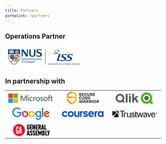 ```yaml
---
title: Partners
permalink: /partners
---
```


<h2>Operations Partner</h2>
<img src="/images/logo-nusiss.jpg" style="max-width:250px;" alt="Institute of Systems Science, NUS">
<br>
<h2>In partnership with</h2>
<table>
  <tr>
    <td width="33%" align="center"><img src="/images/logo-microsoft.jpg" alt="microsoft"></td>
    <td width="33%" align="center"><img src="/images/logo-scw.jpg" alt="securecodewarrior"></td>
    <td width="33%" align="center"><img src="/images/logo-qlik.jpg" alt="qlik"></td>
  </tr>
  <tr>
    <td align="center"><img src="/images/logo-google.jpg" alt="google"></td>
    <td align="center"><img src="/images/logo-coursera.jpg" alt="coursera"></td>
    <td align="center"><img src="/images/logo-trustwave.jpg" alt="trustwave"></td>
  </tr>
  <tr>
   <td align="center"><img src="/images/logo-ga.jpg" alt="generalassembly"></td>
   <td align="center"></td>
   <td align="center"></td>
  </tr>
</table>
